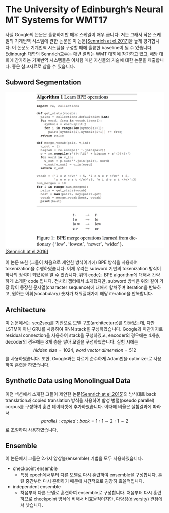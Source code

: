 # The University of Edinburgh’s Neural MT Systems for WMT17

사실 Google의 논문은 훌륭하지만 매우 스케일이 매우 큽니다. 저는 그래서 작은 스케일의 기계번역 시스템에 관한 논문은 이 논문[\[Sennrich at el.2017\]](https://arxiv.org/pdf/1708.00726.pdf)을 높게 평가합니다. 이 논문도 기계번역 시스템을 구성할 때에 훌륭한 baseline이 될 수 있습니다.
Edinburgh 대학의 Sennrich교수는 매년 열리는 WMT 대회에 참가하고 있고, 해당 대회에 참가하는 기계번역 시스템들은 이처럼 매년 자신들의 기술에 대한 논문을 제출합니다. 좋은 참고자료로 삼을 수 있습니다.

## Subword Segmentation

![](/assets/nmt-edinburgh-1.png)<br>
[[Sennrich at el.2016]](http://www.aclweb.org/anthology/P16-1162)

이 논문 또한 (그들이 처음으로 제안한 방식이기에) BPE 방식을 사용하여 tokenization을 수행하였습니다. 이제 우리는 subword 기반의 tokenization 방식이 하나의 정석이 되었음을 알 수 있습니다. 위의 code는 BPE algorithm에 대해서 간략하게 소개한 code 입니다. 전처리 챕터에서 소개했지만, subword 방식은 위와 같이 가장 많이 등장한 문자열(character sequence)에 대해서 합쳐주며 iteration을 반복하고, 원하는 어휘(vocabulary) 숫자가 채워질때가지 해당 iteration을 반복합니다.

## Architecture

이 논문에서는 seq2seq를 기반으로 모델 구조(architecture)를 만들었는데, 다만 LSTM이 아닌 GRU를 사용하여 RNN stack을 구성하였습니다. Google과 마찬가지로 residual connection을 사용하여 stack을 구성하였고, encoder의 경우에는 4개층, decoder의 경우에는 8개 층을 쌓아 모델을 구성하였습니다. 실험 시에는 $$ hidden~size = 1024,~word~vector~dimension = 512 $$를 사용하였습니다. 또한, Google과는 다르게 순수하게 Adam만을 optimizer로 사용하여 훈련을 하였습니다.

## Synthetic Data using Monolingual Data

이전 섹션에서 소개한 그들이 제안한 논문[[Sennrich at el.2015]](https://arxiv.org/pdf/1511.06709.pdf)의 방식대로 back translation과 copied translation 방식을 사용하여 합성 병렬(pseudo parallel) corpus를 구성하여 훈련 데이터셋에 추가하였습니다. 이때에 비율은 실험결과에 따라서 $$ parallel : copied : back = 1 : 1 \sim 2 : 1\sim 2 $$로 조절하여 사용하였습니다.

## Ensemble

이 논문에서 그들은 2가지 앙상블(ensemble) 기법을 모두 사용하였습니다.

- checkpoint ensemble
    + 특정 epoch에서부터 다른 모델로 다시 훈련하여 ensemble을 구성합니다. 훈련 중간부터 다시 훈련하기 때문에 시간적으로 굉장히 효율적입니다.
- independent ensemble
    + 처음부터 다른 모델로 훈련하여 ensemble로 구성합니다. 처음부터 다시 훈련하므로 checkpoint 방식에 비해서 비효율적이지만, 다양성(diversity) 관점에서 낫습니다.